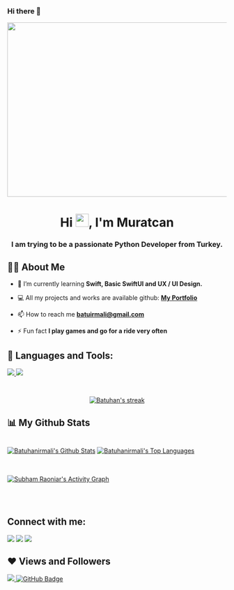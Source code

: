 ### Hi there 👋

<!--
**MuratcanAcar/MuratcanAcar** is a ✨ _special_ ✨ repository because its `README.md` (this file) appears on your GitHub profile.

Here are some ideas to get you started:

- 🔭 I’m currently working on ...
- 🌱 I’m currently learning ...
- 👯 I’m looking to collaborate on ...
- 🤔 I’m looking for help with ...
- 💬 Ask me about ...
- 📫 How to reach me: ...
- 😄 Pronouns: ...
- ⚡ Fun fact: ...
-->
<p align="center"> 
<a href="#"><img width="600" height="400" src="https://w0.peakpx.com/wallpaper/5/512/HD-wallpaper-python-amoled-coding-dark-programming.jpg" height="175px"/></a>
</p>

<h1 align="center">Hi <img src="https://raw.githubusercontent.com/MartinHeinz/MartinHeinz/master/wave.gif" width="30px">, I'm Muratcan</h1>
<h3 align="center">I am trying to be a passionate Python Developer from Turkey.</h3>


## 🙋‍♂️ About Me

- 🌱 I’m currently learning **Swift, Basic SwiftUI and UX / UI Design.**

- 💻 All my projects and works are available github: **[My Portfolio](https://github.com/Batuhanirmali)**

- 📫 How to reach me **batuirmali@gmail.com**

- ⚡ Fun fact **I play games and go for a ride very often**

## 🚀 Languages and Tools:

<p align="left"> 
    <a href="https://www.swift.org/" target="_blank"> <img src="https://img.icons8.com/color/48/000000/swift.png"/> </a>
    <a href="https://firebase.google.com/" target="_blank"> <img src="https://img.icons8.com/color/48/000000/firebase.png"/> </a>

</p>

<!-- [![React Badge](https://img.shields.io/badge/-React-61DBFB?style=for-the-badge&labelColor=black&logo=react&logoColor=61DBFB)](#)  [![Javascript Badge](https://img.shields.io/badge/-Javascript-F0DB4F?style=for-the-badge&labelColor=black&logo=javascript&logoColor=F0DB4F)](#) [![Typescript Badge](https://img.shields.io/badge/-Typescript-007acc?style=for-the-badge&labelColor=black&logo=typescript&logoColor=007acc)](#) [![Nodejs Badge](https://img.shields.io/badge/-Nodejs-3C873A?style=for-the-badge&labelColor=black&logo=node.js&logoColor=3C873A)](#) [![GraphQL Badge](https://img.shields.io/badge/-GraphQl-e535ab?style=for-the-badge&labelColor=black&logo=node.js&logoColor=e535ab)](#) -->
<br/>

<p align="center">
    <a href="https://github.com/Batuhanirmali/github-readme-streak-stats">
        <img title="🔥 Get streak stats for your profile at git.io/streak-stats" alt="Batuhan's streak" src="https://github-readme-streak-stats.herokuapp.com/?user=Batuhanirmali&theme=black-ice&hide_border=true&stroke=0000&background=060A0CD0"/>
    </a>
</p>

## 📊 My Github Stats

  <br/>
    <a href="https://github.com/Batuhanirmali/github-readme-stats"><img alt="Batuhanirmali's Github Stats" src="https://github-readme-stats.vercel.app/api?username=Batuhanirmali&show_icons=true&count_private=true&theme=react&hide_border=true&bg_color=0D1117" /></a>
  <a href="https://github.com/Batuhanirmali/github-readme-stats"><img alt="Batuhanirmali's Top Languages" src="https://github-readme-stats.vercel.app/api/top-langs/?username=Batuhanirmali&langs_count=8&count_private=true&layout=compact&theme=react&hide_border=true&bg_color=0D1117" /></a>
  <br/>

<br/>
<br/>

<a href="https://github.com/Batuhanirmali/github-readme-activity-graph"><img alt="Subham Raoniar's Activity Graph" src="https://activity-graph.herokuapp.com/graph?username=Batuhanirmali&bg_color=0D1117&color=5BCDEC&line=5BCDEC&point=FFFFFF&hide_border=true" /></a>

<br/>
<br/>

## Connect with me:
<p align="left">

<a href = "https://www.linkedin.com/in/talha-batuhan-irmal%C4%B1-7a1a92205/"><img src="https://img.icons8.com/fluent/48/000000/linkedin.png"/></a>
<a href = "https://twitter.com/batuirmali"><img src="https://img.icons8.com/fluent/48/000000/twitter.png"/></a>
<a href = "https://www.instagram.com/batuhanirmali"><img src="https://img.icons8.com/fluent/48/000000/instagram-new.png"/></a>

</p>

## ❤ Views and Followers
<a href="https://github.com/Meghna-DAS/github-profile-views-counter">
    <img src="https://komarev.com/ghpvc/?username=Batuhanirmali">
</a>
<a href="https://github.com/Batuhanirmali?tab=followers"><img src="https://img.shields.io/github/followers/Batuhanirmali?label=Followers&style=social" alt="GitHub Badge"></a>
